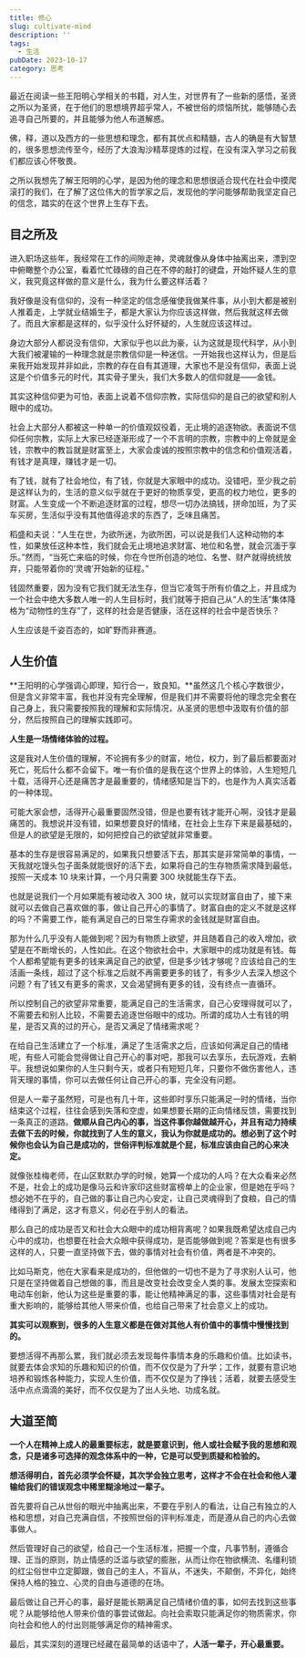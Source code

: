 ```yaml
---
title: 修心
slug: cultivate-mind
description: ''
tags:
  - 生活
pubDate: 2023-10-17
category: 思考
---
```


最近在阅读一些王阳明心学相关的书籍，对人生，对世界有了一些新的感悟，圣贤之所以为圣贤，在于他们的思想境界超乎常人，不被世俗的烦恼所扰，能够随心去追寻自己所要的，并且能够为他人布道解惑。


佛，释，道以及西方的一些思想和理念，都有其优点和精髓，古人的确是有大智慧的，很多思想流传至今，经历了大浪淘沙精萃提炼的过程，在没有深入学习之前我们都应该心怀敬畏。


之所以我想先了解王阳明的心学，是因为他的理念和思想很适合现代在社会中摸爬滚打的我们，在了解了这位伟大的哲学家之后，发现他的学问能够帮助我坚定自己的信念，踏实的在这个世界上生存下去。


## **目之所及**


进入职场这些年，我经常在工作的间隙走神，灵魂就像从身体中抽离出来，漂到空中俯瞰整个办公室，看着忙忙碌碌的自己在不停的敲打的键盘，开始怀疑人生的意义，我究竟这样做的意义是什么，我为什么要这样活着？


我好像是没有信仰的，没有一种坚定的信念感催使我做某件事，从小到大都是被别人推着走，上学就业结婚生子，都是大家认为你应该这样做，然后我就这样去做了。而且大家都是这样的，似乎没什么好怀疑的，人生就应该这样过。


身边大部分人都说没有信仰，大家似乎也以此为豪，认为这就是现代科学，从小到大我们被灌输的一种理念就是宗教信仰是一种迷信。一开始我也这样认为，但是后来我开始发现并非如此，宗教的存在自有其道理，大家也不是没有信仰，表面上说这是个价值多元的时代，其实骨子里头，我们大多数人的信仰就是——金钱。


其实这种信仰更为可怕，表面上说着不信仰宗教，实际信仰的是自己的欲望和别人眼中的成功。


社会上大部分人都被这一种单一的价值观奴役着，无止境的追逐物欲。表面说不信仰任何宗教，实际上大家已经逐渐形成了一个不言明的宗教，宗教中的上帝就是金钱，宗教中的教旨就是财富至上，大家会虔诚的按照宗教中的信念和价值观活着，有钱才是真理，赚钱才是一切。


有了钱，就有了社会地位，有了钱，你就是大家眼中的成功。没错吧，至少我之前是这样认为的，生活的意义似乎就在于更好的物质享受，更高的权力地位，更多的财富。人生变成一个不断追逐财富的过程，想尽一切办法搞钱，拼命加班，为了买车买房，生活似乎没有其他值得追求的东西了，乏味且痛苦。


稻盛和夫说：“人生在世，为欲所迷，为欲所困，可以说是我们人这种动物的本性，如果放任这种本性，我们就会无止境地追求财富、地位和名誉，就会沉湎于享乐。”然而，“当死亡来临的时候，你在今世所创造的地位、名誉、财产就得统统放弃，只能带着你的‘灵魂’开始新的征程。”


钱固然重要，因为没有它我们就无法生存，但当它凌驾于所有价值之上，并且成为一个社会中绝大多数人唯一的人生目标时，我们就等于把自己从“人的生活”集体降格为“动物性的生存”了，这样的社会是否健康，活在这样的社会中是否快乐？


人生应该是千姿百态的，如旷野而非赛道。


## **人生价值**


**王阳明的心学强调心即理，知行合一，致良知。**虽然这几个核心字数很少，但是含义非常丰富，我也并没有完全理解，但是我们并不需要将他的理念完全套在自己身上，我只需要按照我的理解和实际情况，从圣贤的思想中汲取有价值的部分，然后按照自己的理解实践即可。


**人生是一场情绪体验的过程。**


这是我对人生价值的理解，不论拥有多少的财富，地位，权力，到了最后都要面对死亡，死后什么都不会留下。唯一有价值的是我在这个世界上的体验，人生短短几十载，活得开心还是痛苦才是最重要的，情绪感知是当下的，也是作为人真实活着的一种体现。


可能大家会想，活得开心最重要固然没错，但是也要有钱才能开心啊，没钱才是最痛苦的。我想说并没有错，如果想要良好的情绪，在社会上生存下来是最基础的，但是人的欲望是无限的，如何把控自己的欲望就非常重要。


基本的生存是很容易满足的，如果我只想要活下去，那其实是非常简单的事情，一天我就吃馒头包子面条就能很好的活下去，如果将自己的生存物质需求降到最低，按照一天成本 10 块来计算，一个月只需要 300 块就能生存下去。


也就是说我们一个月如果能有被动收入 300 块，就可以实现财富自由了，接下来就可以去做自己喜欢做的事，做让自己开心的事情了。财富自由的定义不就是这样的吗？不需要工作，能有满足自己的日常生存需求的金钱就是财富自由。


那为什么几乎没有人能做到呢？因为有物质上欲望，并且随着自己的收入增加，欲望是在不断增长的，人性如此。在这个物欲社会中，大家眼中的成功就是有钱。每个人都希望能有更多的钱来满足自己的欲望，但是多少钱才够呢？应该给自己的生活画一条线，超过了这个标准之后就不再需要更多的钱了，有多少人去深入想这个问题？有了钱又有更多的需求，又会渴望拥有更多的钱，没有终点一直循环。


所以控制自己的欲望非常重要，能满足自己的生活需求，自己心安理得就可以了，不需要去和别人比较，不需要去追逐世俗眼中的成功。所谓的成功人士有钱的明星，是否又真的过的开心，是否又满足了情绪需求呢？


在给自己生活建立了一个标准，满足了生活需求之后，应该如何满足自己的情绪呢，有些人可能会觉得做让自己开心的事对吧，那我可以去享乐，去玩游戏，去躺平。我想说如果你的人生只剩今天，或者只有短短几年，只要你不做伤害他人，违背天理的事情，你可以去做任何让自己开心的事，完全没有问题。


但是人一辈子虽然短，可是也有几十年，这些即时享乐只能满足一时的情绪，当你结束这个过程，往往会感到失落和空虚，如果想要长期的正向情绪反馈，需要找到一条真正的道路。**做顺从自己内心的事，当这件事你越做越开心，并且有动力持续去做下去的时候，你就找到了人生的意义，我认为你就是成功的。想必到了这个时候你也会认为自己是成功的，世俗评判标准就是个屁，标准应该由自己的心来决定。**


就像张桂梅老师，在山区默默办学的时候，她算一个成功的人吗？在大众看来必然不是，社会上的成功是像马云和许家印这些财富榜单上的企业家，但是她在乎吗？想必她不在乎的，自己做的事让自己内心安定，让自己灵魂得到了食粮，自己的情绪得到了满足，这才有意义，何必在乎别人的看法。


那么自己的成功是否又和社会大众眼中的成功相背离呢？如果我既希望达成自己内心中的成功，也想要在社会大众眼中获得成功，是否能够做到呢？答案是也有很多这样的人，只要一直坚持做下去，做的事情对社会有价值，两者是不冲突的。


比如马斯克，他在大家看来是成功的，但他做的一切也不是为了寻求别人认可，他只是在坚持做着自己想做的事，而且是改变社会改变全人类的事。发展太空探索和电动车创新，他认为这些是重要的事，能让他精神满足的事，这些事情对社会是有重大影响的，能够给其他人带来价值，也给自己带来了社会意义上的成功。


**其实可以观察到，很多的人生意义都是在做对其他人有价值中的事情中慢慢找到的。**


要想活得不再那么累，我们就必须去发现每件事情本身的乐趣和价值。比如读书，就要去体会求知的乐趣和知识的价值，而不仅仅是为了升学；工作，就要有意识地培养和锻炼各种能力，实现人生价值，而不仅仅是为了挣钱；活着，就要去感受生活中点点滴滴的美好，而不仅仅是为了出人头地、功成名就。


## **大道至简**


**一个人在精神上成人的最重要标志，就是要意识到，他人或社会赋予我的思想和观念，只是诸多可选择的观念体系中的一种，它是可以受到质疑和检验的。**


**想活得明白，首先必须学会怀疑，其次学会独立思考，这样才不会在社会和他人灌输给我们的错误观念中稀里糊涂地过一辈子。**


首先要将自己从世俗的眼光中抽离出来，不要在乎别人的看法，让自己有独立的人格和思想，对自己充满自信，不按照世俗的评判标准走，而是遵从自己的内心去做事做人。


然后管理好自己的欲望，给自己一个生活标准，把握一个度，凡事节制，遵循合理、正当的原则，防止情感的泛滥与欲望的膨胀，从而让你在物欲横流、名缰利锁的红尘俗世中立定脚跟，做自己的主人，不盲从，不迷失，不颠倒，不异化，始终保持人格的独立、心灵的自由与道德的在场。


最后做让自己开心的事，最好是能长期满足自己情绪价值的事，如何去找到这些事呢？从能够给他人带来价值的事尝试做起。向社会索取只能满足你的物质需求，你向社会和他人的付出则能够满足你的精神需求。


最后，其实深刻的道理已经藏在最简单的话语中了，**人活一辈子，开心最重要。**
